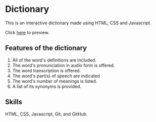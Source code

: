 # Dictionary
This is an interactive dictionary made using HTML, CSS and Javascript.

Click [here](https://itsjustchioma.github.io/dictionary/) to preview.

## Features of the dictionary
1. All of the word's definitions are included.
2. The word's pronunciation in audio form is offered.
3. The word transcription is offered.
4. The word's part(s) of speech are indicated
5. The word's number of meanings is listed.
6. A list of its synonyms is provided.

## Skills
HTML, CSS, Javascript, Git, and GitHub.

